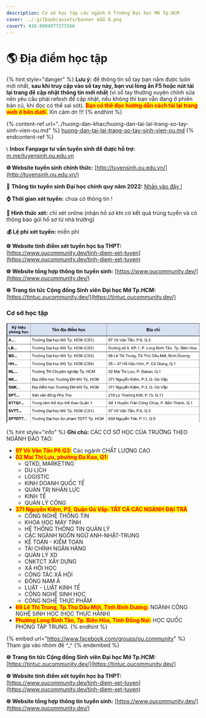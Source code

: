 ```yaml
---
description: Cơ sở học tập các ngành ở Trường Đại học Mở Tp.HCM
cover: ../.gitbook/assets/banner mẫu 8.png
coverY: 410.0904977375566
---
```


# 🌎 Địa điểm học tập

{% hint style="danger" %}
**Lưu ý:** để thông tin sổ tay bạn nắm được luôn mới nhất, **sau khi truy cập vào sổ tay này, bạn vui lòng ấn F5 hoặc nút tải lại trang để cập nhật thông tin mới nhất** (vì sổ tay thường xuyên chỉnh sửa nên yêu cầu phải refesh để cập nhật, nếu không thì bạn vẫn đang ở phiên bản cũ, khi đọc có thể sai sót). <mark style="color:red;">**Bạn có thể đọc hướng dẫn cách tải lại trang web ở bên dưới.**</mark> Xin cảm ơn !!!
{% endhint %}

{% content-ref url="../huong-dan-khac/huong-dan-tai-lai-trang-so-tay-sinh-vien-ou.md" %}
[huong-dan-tai-lai-trang-so-tay-sinh-vien-ou.md](../huong-dan-khac/huong-dan-tai-lai-trang-so-tay-sinh-vien-ou.md)
{% endcontent-ref %}

📞 **Inbox Fanpage tư vấn tuyển sinh để được hỗ trợ:** [m.me/tuyensinh.ou.edu.vn](https://m.me/tuyensinh.ou.edu.vn)

**🌐 Website tuyển sinh chính thức:** [http://tuyensinh.ou.edu.vn/](http://tuyensinh.ou.edu.vn/)

🔗 **Thông tin tuyển sinh Đại học chính quy năm 2022:** [Nhấn vào đây !](http://tuyensinh.ou.edu.vn/thong-bao-phuong-thuc-uu-tien-xet-tuyen-hoc-sinh-gioi-xet-tuyen-ket-qua-hoc-tap-thpt-hoc-ba-uu-tien-xet-tuyen-ket-qua-hoc-tap-thpt-co-chung-chi-ngoai-ngu-va-uu-tien-xet-tuyen-hoc-sinh-co-chung-chi-quoc-te-)

**⌚ Thời gian xét tuyển:** chưa có thông tin !

**📌 Hình thức xét:** chỉ xét online (nhận hồ sơ khi có kết quả trúng tuyển và có thông báo gửi hồ sơ từ nhà trường)

**💰 Lệ phí xét tuyển:** miễn phí

**🌐** **Website tính điểm xét tuyển học bạ THPT:** [https://www.oucommunity.dev/tinh-diem-xet-tuyen](https://www.oucommunity.dev/tinh-diem-xet-tuyen)

**🌐** **Website tổng hợp thông tin tuyển sinh:** [https://www.oucommunity.dev/](https://www.oucommunity.dev/)

**🌐** **Trang tin tức Cộng đồng Sinh viên Đại học Mở Tp.HCM:** [https://tintuc.oucommunity.dev/](https://tintuc.oucommunity.dev/)



### Cơ sở học tập

![Cơ sở học tập](<../.gitbook/assets/cơ sở ĐHM.jpg>)

{% hint style="info" %}
**Ghi chú:** CÁC CƠ SỞ HỌC CỦA TRƯỜNG THEO NGÀNH ĐÀO TẠO:&#x20;

* <mark style="color:red;">**97 Võ Văn Tần P6 Q3:**</mark> Các ngành CHẤT LƯỢNG CAO&#x20;
* <mark style="color:red;">**02 Mai Thị Lựu, phường Đa Kao, Q1:**</mark>&#x20;
  * QTKD, MARKETING
  * DU LỊCH
  * LOGISTIC
  * KINH DOANH QUỐC TẾ
  * QUẢN TRỊ NHÂN LỰC
  * KINH TẾ
  * QUẢN LÝ CÔNG&#x20;
* <mark style="color:red;">**371 Nguyễn Kiệm, P3, Quận Gò Vấp: TẤT CẢ CÁC NGÀNH ĐẠI TRÀ**</mark>
  * CÔNG NGHỆ THÔNG TIN
  * KHOA HỌC MÁY TÍNH
  * HỆ THỐNG THÔNG TIN QUẢN LÝ
  * CÁC NGÀNH NGÔN NGỮ ANH-NHẬT-TRUNG
  * KẾ TOÁN - KIỂM TOÁN
  * TÀI CHÍNH NGÂN HÀNG
  * QUẢN LÝ XD
  * CNKTCT XÂY DỰNG
  * XÃ HỘI HỌC
  * CÔNG TÁC XÃ HỘI
  * ĐÔNG NAM Á
  * LUẬT - LUẬT KINH TẾ
  * CÔNG NGHỆ SINH HỌC
  * CÔNG NGHỆ THỰC PHẨM&#x20;
* <mark style="color:red;">**68 Lê Thị Trung, Tp.Thủ Dầu Một, Tỉnh Bình Dương:**</mark> NGÀNH CÔNG NGHỆ SINH HỌC (HỌC THỰC HÀNH)&#x20;
* <mark style="color:red;">**Phường Long Bình Tân, Tp. Biên Hòa, Tỉnh Đồng Nai:**</mark> HỌC QUỐC PHÒNG TẬP TRUNG.
{% endhint %}

{% embed url="https://www.facebook.com/groups/ou.community" %}
Tham gia vào nhóm đê ^\_^
{% endembed %}

**🌐** **Trang tin tức Cộng đồng Sinh viên Đại học Mở Tp.HCM:** [https://tintuc.oucommunity.dev/](https://tintuc.oucommunity.dev/)

**🌐** **Website tính điểm xét tuyển học bạ THPT:** [https://www.oucommunity.dev/tinh-diem-xet-tuyen](https://www.oucommunity.dev/tinh-diem-xet-tuyen)

**🌐** **Website tổng hợp thông tin tuyển sinh:** [https://www.oucommunity.dev/](https://www.oucommunity.dev/)
